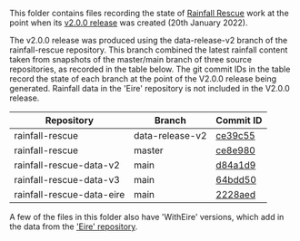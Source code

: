This folder contains files recording the state of [Rainfall Rescue](https://github.com/ed-hawkins/rainfall-rescue) work at the point 
when its [v2.0.0 release](https://github.com/ed-hawkins/rainfall-rescue/releases/tag/v2.0.0) was created (20th January 2022).

The v2.0.0 release was produced using the data-release-v2 branch of the rainfall-rescue repository. This branch combined the latest rainfall content taken from snapshots of the master/main branch of three source repositories, as
recorded in the table below. The git commit IDs in the table record the state of each branch at the point of the V2.0.0 release being generated. Rainfall data in the 'Eire' repository is not included in the V2.0.0 release.

|Repository|Branch|Commit ID|
|----------|------|---------|
|rainfall-rescue|data-release-v2|[ce39c55](https://github.com/ed-hawkins/rainfall-rescue/tree/ce39c55)|
|rainfall-rescue|master|[ce8e980](https://github.com/ed-hawkins/rainfall-rescue/tree/ce8e980)|
|rainfall-rescue-data-v2|main|[d84a1d9](https://github.com/ed-hawkins/rainfall-rescue-data-v2/tree/d84a1d9)|
|rainfall-rescue-data-v3|main|[64bdd50](https://github.com/ed-hawkins/rainfall-rescue-data-v3/tree/64bdd50)|
|rainfall-rescue-data-eire|main|[2228aed](https://github.com/ed-hawkins/rainfall-rescue-data-eire/tree/2228aed)|

A few of the files in this folder also have 'WithEire' versions, which add in the data from the ['Eire' repository](https://github.com/ed-hawkins/rainfall-rescue-data-eire).

